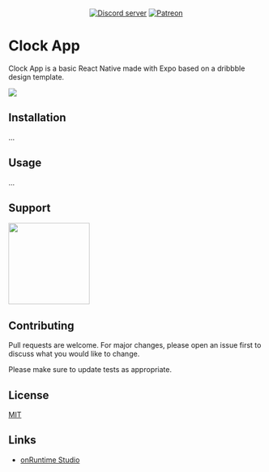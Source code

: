 <div align="center">
  <br />
  <p>
    <a href="https://discord.gg/PzRK74"><img src="https://discordapp.com/api/guilds/706902551647354920/embed.png" alt="Discord server" ></a>
    <a href="https://www.patreon.com/onruntime"><img src="https://img.shields.io/badge/donate-patreon-F96854" alt="Patreon" /></a>
  </p>
</div>

# Clock App

Clock App is a basic React Native made with Expo based on a dribbble design template.

![](https://cdn.dribbble.com/users/3411015/screenshots/11164774/media/3dc94c3cae112e343c629a4244150d0c.png)

## Installation

...

## Usage

...

## Support

<a href="https://www.patreon.com/onruntime">
	<img src="https://c5.patreon.com/external/logo/become_a_patron_button@2x.png" width="160">
</a>

## Contributing
Pull requests are welcome. For major changes, please open an issue first to discuss what you would like to change.

Please make sure to update tests as appropriate.

## License
[MIT](LICENSE)

## Links

* [onRuntime Studio](https://onruntime.com)
